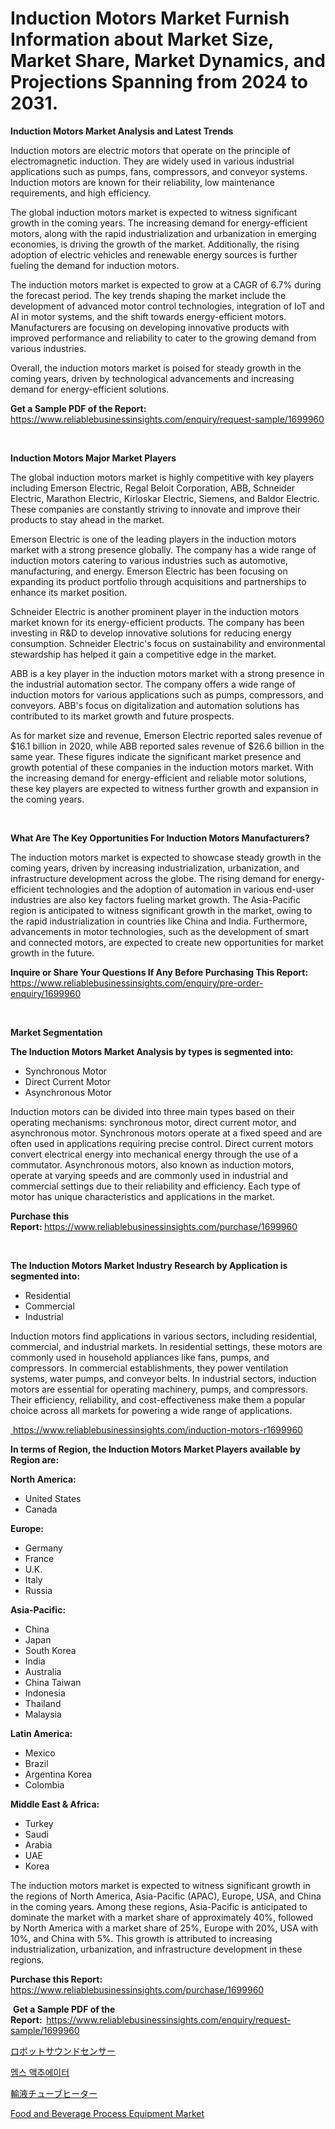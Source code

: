 <p><h1>Induction Motors Market Furnish Information about Market Size, Market Share, Market Dynamics, and Projections Spanning from 2024 to 2031.</h1></p><p><strong>Induction Motors Market Analysis and Latest Trends</strong></p>
<p><p>Induction motors are electric motors that operate on the principle of electromagnetic induction. They are widely used in various industrial applications such as pumps, fans, compressors, and conveyor systems. Induction motors are known for their reliability, low maintenance requirements, and high efficiency.</p><p>The global induction motors market is expected to witness significant growth in the coming years. The increasing demand for energy-efficient motors, along with the rapid industrialization and urbanization in emerging economies, is driving the growth of the market. Additionally, the rising adoption of electric vehicles and renewable energy sources is further fueling the demand for induction motors.</p><p>The induction motors market is expected to grow at a CAGR of 6.7% during the forecast period. The key trends shaping the market include the development of advanced motor control technologies, integration of IoT and AI in motor systems, and the shift towards energy-efficient motors. Manufacturers are focusing on developing innovative products with improved performance and reliability to cater to the growing demand from various industries.</p><p>Overall, the induction motors market is poised for steady growth in the coming years, driven by technological advancements and increasing demand for energy-efficient solutions.</p></p>
<p><strong>Get a Sample PDF of the Report:&nbsp;</strong> <a href="https://www.reliablebusinessinsights.com/enquiry/request-sample/1699960">https://www.reliablebusinessinsights.com/enquiry/request-sample/1699960</a></p>
<p>&nbsp;</p>
<p><strong>Induction Motors Major Market Players</strong></p>
<p><p>The global induction motors market is highly competitive with key players including Emerson Electric, Regal Beloit Corporation, ABB, Schneider Electric, Marathon Electric, Kirloskar Electric, Siemens, and Baldor Electric. These companies are constantly striving to innovate and improve their products to stay ahead in the market.</p><p>Emerson Electric is one of the leading players in the induction motors market with a strong presence globally. The company has a wide range of induction motors catering to various industries such as automotive, manufacturing, and energy. Emerson Electric has been focusing on expanding its product portfolio through acquisitions and partnerships to enhance its market position.</p><p>Schneider Electric is another prominent player in the induction motors market known for its energy-efficient products. The company has been investing in R&D to develop innovative solutions for reducing energy consumption. Schneider Electric's focus on sustainability and environmental stewardship has helped it gain a competitive edge in the market.</p><p>ABB is a key player in the induction motors market with a strong presence in the industrial automation sector. The company offers a wide range of induction motors for various applications such as pumps, compressors, and conveyors. ABB's focus on digitalization and automation solutions has contributed to its market growth and future prospects.</p><p>As for market size and revenue, Emerson Electric reported sales revenue of $16.1 billion in 2020, while ABB reported sales revenue of $26.6 billion in the same year. These figures indicate the significant market presence and growth potential of these companies in the induction motors market. With the increasing demand for energy-efficient and reliable motor solutions, these key players are expected to witness further growth and expansion in the coming years.</p></p>
<p>&nbsp;</p>
<p><strong>What Are The Key Opportunities For Induction Motors Manufacturers?</strong></p>
<p><p>The induction motors market is expected to showcase steady growth in the coming years, driven by increasing industrialization, urbanization, and infrastructure development across the globe. The rising demand for energy-efficient technologies and the adoption of automation in various end-user industries are also key factors fueling market growth. The Asia-Pacific region is anticipated to witness significant growth in the market, owing to the rapid industrialization in countries like China and India. Furthermore, advancements in motor technologies, such as the development of smart and connected motors, are expected to create new opportunities for market growth in the future.</p></p>
<p><strong>Inquire or Share Your Questions If Any Before Purchasing This Report:</strong> <a href="https://www.reliablebusinessinsights.com/enquiry/pre-order-enquiry/1699960">https://www.reliablebusinessinsights.com/enquiry/pre-order-enquiry/1699960</a></p>
<p>&nbsp;</p>
<p><strong>Market Segmentation</strong></p>
<p><strong>The Induction Motors Market Analysis by types is segmented into:</strong></p>
<p><ul><li>Synchronous Motor</li><li>Direct Current Motor</li><li>Asynchronous Motor</li></ul></p>
<p><p>Induction motors can be divided into three main types based on their operating mechanisms: synchronous motor, direct current motor, and asynchronous motor. Synchronous motors operate at a fixed speed and are often used in applications requiring precise control. Direct current motors convert electrical energy into mechanical energy through the use of a commutator. Asynchronous motors, also known as induction motors, operate at varying speeds and are commonly used in industrial and commercial settings due to their reliability and efficiency. Each type of motor has unique characteristics and applications in the market.</p></p>
<p><strong>Purchase this Report:&nbsp;</strong><a href="https://www.reliablebusinessinsights.com/purchase/1699960">https://www.reliablebusinessinsights.com/purchase/1699960</a></p>
<p>&nbsp;</p>
<p><strong>The Induction Motors Market Industry Research by Application is segmented into:</strong></p>
<p><ul><li>Residential</li><li>Commercial</li><li>Industrial</li></ul></p>
<p><p>Induction motors find applications in various sectors, including residential, commercial, and industrial markets. In residential settings, these motors are commonly used in household appliances like fans, pumps, and compressors. In commercial establishments, they power ventilation systems, water pumps, and conveyor belts. In industrial sectors, induction motors are essential for operating machinery, pumps, and compressors. Their efficiency, reliability, and cost-effectiveness make them a popular choice across all markets for powering a wide range of applications.</p></p>
<p><a href="https://www.reliablebusinessinsights.com/induction-motors-r1699960">&nbsp;https://www.reliablebusinessinsights.com/induction-motors-r1699960</a></p>
<p><strong>In terms of Region, the Induction Motors Market Players available by Region are:</strong></p>
<p>
    <p> <strong> North America: </strong>
        <ul>
            <li>United States</li>
            <li>Canada</li>
        </ul>
        </p> 
    <p> <strong> Europe: </strong>
        <ul>
            <li>Germany</li>
            <li>France</li>
            <li>U.K.</li>
            <li>Italy</li>
            <li>Russia</li>
        </ul>
        </p> 
    <p> <strong> Asia-Pacific: </strong>
        <ul>
            <li>China</li>
            <li>Japan</li>
            <li>South Korea</li>
            <li>India</li>
            <li>Australia</li>
            <li>China Taiwan</li>
            <li>Indonesia</li>
            <li>Thailand</li>
            <li>Malaysia</li>
        </ul>
        </p> 
    <p> <strong> Latin America: </strong>
        <ul>
            <li>Mexico</li>
            <li>Brazil</li>
            <li>Argentina Korea</li>
            <li>Colombia</li>
        </ul>
        </p> 
    <p> <strong> Middle East & Africa: </strong>
        <ul>
            <li>Turkey</li>
            <li>Saudi</li>
            <li>Arabia</li>
            <li>UAE</li>
            <li>Korea</li>
        </ul>
    </p>
    </p>
<p><p>The induction motors market is expected to witness significant growth in the regions of North America, Asia-Pacific (APAC), Europe, USA, and China in the coming years. Among these regions, Asia-Pacific is anticipated to dominate the market with a market share of approximately 40%, followed by North America with a market share of 25%, Europe with 20%, USA with 10%, and China with 5%. This growth is attributed to increasing industrialization, urbanization, and infrastructure development in these regions.</p></p>
<p><strong>Purchase this Report: </strong><a href="https://www.reliablebusinessinsights.com/purchase/1699960">https://www.reliablebusinessinsights.com/purchase/1699960</a></p>
<p>&nbsp;<strong>Get a Sample PDF of the Report:&nbsp;&nbsp;</strong><a href="https://www.reliablebusinessinsights.com/enquiry/request-sample/1699960">https://www.reliablebusinessinsights.com/enquiry/request-sample/1699960</a></p>
<p><strong></strong></p>
<p><p><a href="https://github.com/KaydenJohns1964/Market-Research-Report-List-2/blob/main/1603668123864.md">ロボットサウンドセンサー</a></p><p><a href="https://github.com/WilburKihn5676/Market-Research-Report-List-2/blob/main/9847785122687.md">멤스 액추에이터</a></p><p><a href="https://medium.com/@s.guest01/%E6%B3%A8%E5%85%A5%E7%AE%A1%E3%83%92%E3%83%BC%E3%82%BF%E3%83%BC%E5%B8%82%E5%A0%B4-2031%E5%B9%B4%E3%81%BE%E3%81%A7%E3%81%AE%E3%83%88%E3%83%AC%E3%83%B3%E3%83%89-%E4%BA%88%E6%B8%AC-%E7%AB%B6%E4%BA%89%E5%88%86%E6%9E%90-1bf824319405">輸液チューブヒーター</a></p><p><a href="https://github.com/EveKerluke2023/Market-Research-Report-List-1/blob/main/food-and-beverage-process-equipment-market.md">Food and Beverage Process Equipment Market</a></p></p>